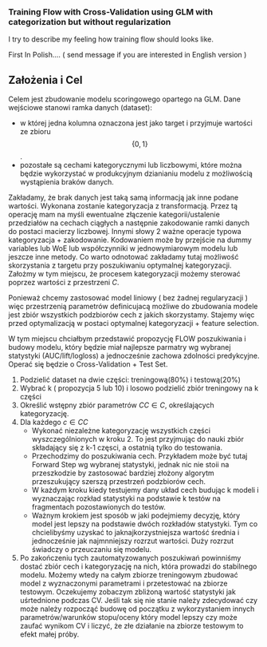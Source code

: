### Training Flow with Cross-Validation using GLM with categorization but without regularization 

I try to describe my feeling how training flow should looks like.

First In Polish.... ( send message if you are interested in English version )

## Założenia i Cel

Celem jest zbudowanie modelu scoringowego opartego na GLM. 
Dane wejściowe stanowi ramka danych (dataset):
  - w której jedna kolumna oznaczona jest jako target i przyjmuje wartości ze zbioru $$ \{0,1\}$$.
  - pozostałe są cechami kategorycznymi lub liczbowymi, które można będzie wykorzystać w produkcyjnym dzianianiu modelu z możliwością wystąpienia braków danych.
  
Zakładamy, że brak danych jest taką samą informacją jak inne podane wartości.
Wykonana zostanie kategoryzacja z transformacją. Przez tą operację mam na myśli ewentualne złączenie kategorii/ustalenie przedziałów na cechach ciągłych a następnie zakodowanie ramki danych do postaci macierzy liczbowej. Innymi słowy 2 ważne operacje typowa kategoryzacja + zakodowanie. Kodowaniem może by przejście na dummy variables lub WoE lub współczynniki w jednowymiarowym modelu lub jeszcze inne metody. Co warto odnotować zakładamy tutaj możliwość skorzystania z targetu przy poszukiwaniu optymalnej kategoryzacji. Założmy w tym miejscu, że procesem kategoryzacji możemy sterować poprzez wartości z przestrzeni $C$.

Ponieważ chcemy zastosować model liniowy ( bez żadnej regularyzacji ) więc przestrzenią parametrów definicujacą możliwe do zbudowania modele jest zbiór wszystkich podzbiorów cech z jakich skorzystamy. 
Stajemy więc przed optymalizacją w postaci optymalnej kategoryzacji + feature selection.

W tym miejscu chciałbym przedstawić propozycję FLOW poszukiwania i budowy modelu, który będzie miał najlepsze parmatry wg wybranej statystyki (AUC/lift/logloss) a jednocześnie zachowa zdolności predykcyjne. Operać się będzie o Cross-Validation + Test Set.

1. Podzielić dataset na dwie części: treningową(80%) i testową(20%)
2. Wybrać k ( propozycja 5 lub 10) i losowo podzielić zbiór treningowy na k części
3. Określić wstępny zbiór parametrów $CC \in C$, określających kategoryzację.
4. Dla każdego $c \in CC$
    - Wykonać niezależne kategoryzację wszystkich części wyszczególnionych w kroku 2. To jest przyjmując do nauki zbiór składający się z k-1 częsci, a ostatnią tylko do testowania.
    - Przechodzimy do poszukiwania cech. Przykładem może być tutaj Forward Step wg wybranej statystyki, jednak nic nie stoii na przeszkodzie by zastosować bardziej złożony algorytm przeszukujący szerszą przestrzeń podzbiorów cech. 
    - W każdym kroku kiedy testujemy dany układ cech budując k modeli i  wyznaczając rozkład statystyki na podstawie k testów na fragmentach pozostawionych do testów.
    - Ważnym krokiem jest sposób w jaki podejmiemy decyzję, który model jest lepszy na podstawie dwóch rozkładów statystyki. Tym co chcielibyśmy uzyskać to jaknajkorzystniejsza wartość średnia i jednocześnie jak najmnniejszy rozrzut wartości. Duży rozrzut świadczy o przeuczaniu się modelu.
5. Po zakończeniu tych zautomatyzowanych poszukiwań powinniśmy dostać zbiór cech i kategoryzację na nich, która prowadzi do stabilnego modelu. Możemy wtedy na całym zbiorze treningowym zbudować model z wyznaczonymi parametrami i przetestować na zbiorze testowym. Oczekujemy zobaczym zbliżoną wartość statystyki jak uśrtednione podczas CV. Jeśli tak się nie stanie należy zdecydować czy może należy rozpocząć budowę od początku z wykorzystaniem innych parametrów/warunków stopu/oceny który model lepszy czy może zaufać wynikom CV i liczyć, że złe działanie na zbiorze testowym to efekt małej próby.
